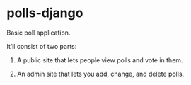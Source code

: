 # polls-django

Basic poll application.

It’ll consist of two parts:

1. A public site that lets people view polls and vote in them.

2. An admin site that lets you add, change, and delete polls.
